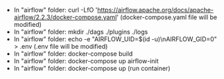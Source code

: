 - In "airflow" folder: curl -LfO 'https://airflow.apache.org/docs/apache-airflow/2.2.3/docker-compose.yaml' (docker-compose.yaml file will be modified)
- In "airflow" folder: mkdir ./dags ./plugins ./logs
- In "airflow" folder: echo -e "AIRFLOW_UID=$(id -u)\nAIRFLOW_GID=0" > .env (.env file will be modified)
- In "airflow" folder: docker-compose build
- In "airflow" folder: docker-compose up airflow-init
- In "airflow" folder: docker-compose up (run container)


